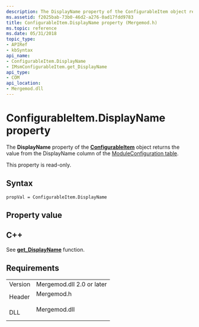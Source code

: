 ```yaml
---
description: The DisplayName property of the ConfigurableItem object returns the value from the DisplayName column of the ModuleConfiguration table.
ms.assetid: f2025bab-73b0-46d2-a276-0ad17fdd9783
title: ConfigurableItem.DisplayName property (Mergemod.h)
ms.topic: reference
ms.date: 05/31/2018
topic_type: 
- APIRef
- kbSyntax
api_name: 
- ConfigurableItem.DisplayName
- IMsmConfigurableItem.get_DisplayName
api_type: 
- COM
api_location: 
- Mergemod.dll
---
```


# ConfigurableItem.DisplayName property

The **DisplayName** property of the [**ConfigurableItem**](configurableitem-object.md) object returns the value from the DisplayName column of the [ModuleConfiguration table](moduleconfiguration-table.md).

This property is read-only.

## Syntax


```JScript
propVal = ConfigurableItem.DisplayName
```



## Property value

## C++

See [**get\_DisplayName**](/windows/desktop/api/Mergemod/nf-mergemod-imsmconfigurableitem-get_displayname) function.

## Requirements



|                    |                                                                                         |
|--------------------|-----------------------------------------------------------------------------------------|
| Version<br/> | Mergemod.dll 2.0 or later<br/>                                                    |
| Header<br/>  | <dl> <dt>Mergemod.h</dt> </dl>   |
| DLL<br/>     | <dl> <dt>Mergemod.dll</dt> </dl> |



 

 





